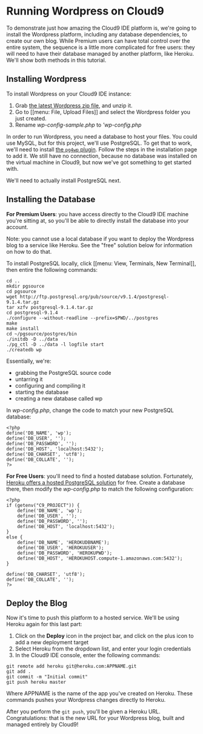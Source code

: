 # Running Wordpress on Cloud9

To demonstrate just how amazing the Cloud9 IDE platform is, we're going to install the Wordpress platform, including any database dependencies, to create our own blog. While Premium users can have total control over the entire system, the sequence is a little more complicated for free users: they will need to have their database managed by another platform, like Heroku. We'll show both methods in this tutorial.

<!-- video-->

## Installing Wordpress

To install Wordpress on your Cloud9 IDE instance:

1. Grab [the latest Wordpress zip file](http://wordpress.org/latest.zip), and unzip it.
2. Go to [[menu: File, Upload Files]] and select the Wordpress folder you just created.
3. Rename _wp-config-sample.php_ to _'wp-config.php_

In order to run Wordpress, you need a database to host your files. You could use MySQL, but for this project, we'll use PostgreSQL. To get that to work, we'll need to install [the `pg4wp` plugin](http://wordpress.org/extend/plugins/postgresql-for-wordpress/installation/). Follow the steps in the installation page to add it. We still have no connection, because no database was installed on the virtual machine in Cloud9, but now we've got something to get started with. 

We'll need to actually install PostgreSQL next. 

## Installing the Database

**For Premium Users**: you have access directly to the Cloud9 IDE machine you're sitting at, so you'll be able to directly install the database into your account.

Note: you cannot use a local database if you want to deploy the Wordpress blog to a service like Heroku. See the "free" solution below for information on how to do that.

To install PostgreSQL locally, click [[menu: View, Terminals, New Terminal]], then entire the following commands:

```
cd ..
mkdir pgsource
cd pgsource
wget http://ftp.postgresql.org/pub/source/v9.1.4/postgresql-9.1.4.tar.gz
tar xzfv postgresql-9.1.4.tar.gz        
cd postgresql-9.1.4
./configure --without-readline --prefix=$PWD/../postgres
make
make install
cd ~/pgsource/postgres/bin
./initdb -D ../data
./pg_ctl -D ../data -l logfile start
./createdb wp
```
Essentially, we're:
  * grabbing the PostgreSQL source code
  * untarring it
  * configuring and compiling it 
  * starting the database
  * creating a new database called wp

In _wp-config.php_, change the code to match your new PostgreSQL database:

```
<?php 
define('DB_NAME', 'wp'); 
define('DB_USER', ''); 
define('DB_PASSWORD', ''); 
define('DB_HOST', 'localhost:5432'); 
define('DB_CHARSET', 'utf8'); 
define('DB_COLLATE', ''); 
?>
```

**For Free Users**: you'll need to find a hosted database solution. Fortunately, [Heroku offers a hosted PostgreSQL solution](https://postgres.heroku.com/) for free. Create a database there, then modify the _wp-config.php_ to match the following configuration:

```
<?php 
if (getenv("C9_PROJECT")) { 
    define('DB_NAME', 'wp'); 
    define('DB_USER', ''); 
    define('DB_PASSWORD', ''); 
    define('DB_HOST', 'localhost:5432'); 
} 
else { 
    define('DB_NAME', 'HEROKUDBNAME'); 
    define('DB_USER', 'HEROKUUSER'); 
    define('DB_PASSWORD', 'HEROKUPWD'); 
    define('DB_HOST', 'HEROKUHOST.compute-1.amazonaws.com:5432'); 
} 

define('DB_CHARSET', 'utf8'); 
define('DB_COLLATE', ''); 
?>
```

## Deploy the Blog

Now it's time to push this platform to a hosted service. We'll be using Heroku again for this last part:

1. Click on the **Deploy** icon in the project bar, and click on the plus icon to add a new deployment target
2. Select Heroku from the dropdown list, and enter your login credentials
3. In the Cloud9 IDE console, enter the following commands:
```
git remote add heroku git@heroku.com:APPNAME.git
git add .
git commit -m "Initial commit"
git push heroku master
```
Where APPNAME is the name of the app you've created on Heroku. These commands pushes your Wordpress changes directly to Heroku.

After you perform the `git push`, you'll be given a Heroku URL. Congratulations: that is the new URL for your Wordpress blog, built and managed entirely by Cloud9!